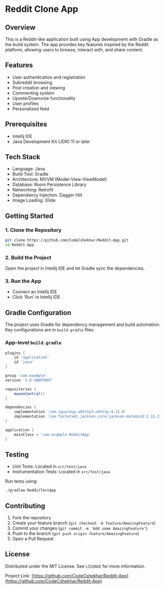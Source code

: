 # Reddit Clone App

## Overview
This is a Reddit-like application built using App development with Gradle as the build system. The app provides key features inspired by the Reddit platform, allowing users to browse, interact with, and share content.

## Features
- User authentication and registration
- Subreddit browsing
- Post creation and viewing
- Commenting system
- Upvote/Downvote functionality
- User profiles
- Personalized feed

## Prerequisites
- Intellij IDE
- Java Development Kit (JDK) 11 or later

## Tech Stack
- Language: Java
- Build Tool: Gradle
- Architecture: MVVM (Model-View-ViewModel)
- Database: Room Persistence Library
- Networking: Retrofit
- Dependency Injection: Dagger Hilt
- Image Loading: Glide

## Getting Started

### 1. Clone the Repository
```bash
git clone https://github.com/CodeCshekhar/Reddit-App.git
cd Reddit-App
```
### 2. Build the Project
Open the project in Intellij IDE and let Gradle sync the dependencies.

### 3. Run the App
- Connect an Intellij IDE 
- Click 'Run' in Intellij IDE 

## Gradle Configuration
The project uses Gradle for dependency management and build automation. Key configurations are in `build.gradle` files:

### App-level `build.gradle`
```groovy
plugins {
    id 'application'
    id 'java'
}

group 'com.example'
version '1.0-SNAPSHOT'

repositories {
    mavenCentral()
}

dependencies {
    implementation 'com.squareup.okhttp3:okhttp:4.11.0'
    implementation 'com.fasterxml.jackson.core:jackson-databind:2.15.2'
}

application {
    mainClass = 'com.example.RedditApp'
}
```

## Testing
- Unit Tests: Located in `src/test/java`
- Instrumentation Tests: Located in `src/Test/java`

Run tests using:
```bash
./gradlew RedditTestApp
```

## Contributing
1. Fork the repository
2. Create your feature branch (`git checkout -b feature/AmazingFeature`)
3. Commit your changes (`git commit -m 'Add some AmazingFeature'`)
4. Push to the branch (`git push origin feature/AmazingFeature`)
5. Open a Pull Request

## License
Distributed under the MIT License. See `LICENSE` for more information.

Project Link: [https://github.com/CodeCshekhar/Reddit-App](https://github.com/CodeCshekhar/Reddit-App)
